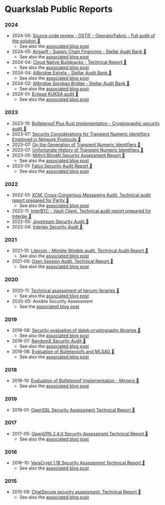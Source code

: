 
# Quarkslab Public Reports


### 2024

 - 2024-05: [Source code review - OSTIF - OperatorFabric - Full audit of the solution 📜](Reports/24-06-1685-REP_OSTIF-OperatorFabric-2.pdf)
   - See also the [associated blog post](https://blog.quarkslab.com/audit-of-operator-fabric.html)
 - 2024-05: [Airswift - Supply Chain Financing - Stellar Audit Bank 📜](Reports/24-05-1650-REP-Airswift-audit-V1.2.pdf)
   - See also the [associated blog post](https://blog.quarkslab.com/airswift-scf-stellar.html)
 - 2024-04: [Cloud Native Buildpacks - Technical Report 📜](Reports/24-04-1611-REP-Cloud-Native-Buildpacks-audit-V1.0.pdf)
   - See also the [associated blog post](https://blog.quarkslab.com/audit-of-cloud-native-buildpacks.html)
 - 2024-04: [Allbridge Estrela - Stellar Audit Bank 📜](Reports/24-03-1573-REP-Allbridge-Estrela-Review-V1.1.pdf)
   - See also the [associated blog post](https://blog.quarkslab.com/audit-of-allbridge-estrela.html)
 - 2024-02: [Allbridge Soroban Bridge - Stellar Audit Bank 📜](Reports/24-01-1500-REP-Allbridge-Soroban-Bridge-v1.2.pdf)
   - See also the [associated blog post](https://blog.quarkslab.com/allbridge-core-stellar.html)
 - 2024-01: [Eclipse KUKSA audit 📜](Reports/23-11-1425-REP-Kuksaaudit1.2.pdf)
   - See also the [associated blog post](https://blog.quarkslab.com/audit-of-kuksa-the-open-source-shared-building-blocks-for-software-defined-vehicles.html)

### 2023

 - 2023-10: [Bulletproof Plus Rust implementation - Cryptographic security audit 📜](Reports/23-08-1291-LIV.pdf)
 - 2023-07: [Security Considerations for Transient Numeric Identifiers Employed in Network Protocols 📜](Reports/rfc9416.pdf)
 - 2023-07: [On the Generation of Transient Numeric Identifiers 📜](Reports/rfc9415.pdf)
 - 2023-07: [Unfortunate History of Transient Numeric Identifiers 📜](Reports/rfc9414.pdf)
 - 2023-05: [Mithril BlindAI Security Assessment Report 📜](Reports/23-03-1142-LIV_v1.1.pdf)
   - See also the [associated blog post](https://blog.quarkslab.com/security-audit-of-mithril-security-blindai.html)
 - 2023-01: [Falco Security Audit Report 📜](Reports/23-01-1097-LIV.pdf)
   - See also the [associated blog post](https://blog.quarkslab.com/audit-of-falco-the-open-source-cloud-native-runtime-security.html)

### 2022

 - 2022-01: [XCM: Cross-Consensus Messaging Audit. Technical audit report prepared for Parity 📜](Reports/21-12-908-REP.pdf)
   - See also the [associated blog post](https://blog.quarkslab.com/a-brief-overview-of-auditing-xcmv2.html)
 - 2022-11: [InterBTC - Vault Client. Technical audit report prepared for Interlay 📜](Reports/22-09-1042-REP-2.pdf)
 - 2022-05: [Joystream Security Audit 📜](Reports/22-05-982-REP.pdf)
 - 2022-04: [Interlay Security Audit 📜](Reports/22-03-942-REP_v1-1.pdf)

### 2021

 - 2021-10: [Litecoin - Mimble Wimble audit. Technical Audit Report 📜](Reports/21-08-872-REP.pdf)
   - See also the [associated blog post](https://blog.quarkslab.com/audit-of-the-mimblewimble-integration-inside-litecoin.html)
 - 2021-05: [Oxen Session Audit. Technical Report 📜](Reports/20-08-Oxen-REP-v1.4.pdf)
   - See also the [associated blog post](https://blog.quarkslab.com/audit-of-session-secure-messaging-application.html)

### 2020

 - 2020-11: [Technical assessment of herumi libraries 📜](Reports/20-07-732-REP.pdf)
   - See also the [associated blog post](https://blog.quarkslab.com/technical-assessment-of-the-herumi-libraries.html)
 - 2020-05: Ansible Security Assessment
   - See the [associated blog post](https://blog.quarkslab.com/ansible-security-assessment.html)

### 2019

 - 2019-08: [Security evaluation of dalek-cryptography libraries 📜](Reports/19-06-594-REP.pdf)
   - See also the [associated blog post](https://blog.quarkslab.com/security-audit-of-dalek-libraries.html)
 - 2019-07: [RandomX Security Audit 📜](Reports/19-07-610-REP-monero-randomx-sec-assessment.pdf)
   - See also the [associated blog post](https://blog.quarkslab.com/security-audit-of-monero-randomx.html)
 - 2019-06: [Evaluation of Bulletproofs and MLSAG 📜](Reports/19-04-948-REP-particl_audit_report.pdf)
   - See also the [associated blog post](https://blog.quarkslab.com/security-audit-of-particl-bulletproof-and-mlsag.html)

### 2018

 - 2018-10: [Evaluation of Bulletproof Implementation - Monero 📜](Reports/18-06-439-REP-monero-bulletproof-sec-assessment.pdf)
   - See also the [associated blog post](https://blog.quarkslab.com/security-audit-of-monero-bulletproofs.html)

### 2019

 - 2019-01: [OpenSSL Security Assessment Technical Report 📜](Reports/18-04-720-REP_v1.2.pdf)

### 2017

 - 2017-05: [OpenVPN 2.4.0 Security Assessment Technical Report 📜](Reports/17-03-284-REP-openvpn-sec-assessment.pdf)
   - See also the [associated blog post](https://blog.quarkslab.com/security-assessment-of-openvpn.html)

### 2016

 - 2016-10: [VeraCrypt 1.18 Security Assessment Technical Report 📜](Reports/16-08-215-REP-VeraCrypt-sec-assessment.pdf)
   - See also the [associated blog post](https://blog.quarkslab.com/security-assessment-of-veracrypt-fixes-and-evolutions-from-truecrypt.html)

### 2015

 - 2015-06: [ChatSecure security assessment. Technical Report 📜](Reports/14-03-022_ChatSecure-sec-assessment.pdf)
   - See also the [associated blog post](https://blog.quarkslab.com/security-assessment-of-instant-messaging-app-chatsecure-when-privacy-matters.html)
